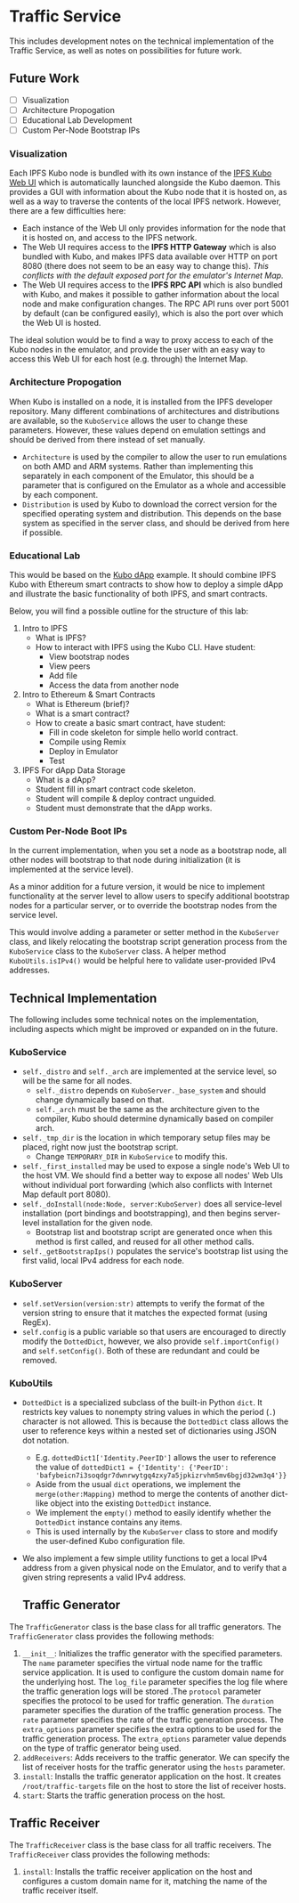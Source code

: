 # Traffic Service
This includes development notes on the technical implementation of the Traffic Service, as well as notes on possibilities for future work.

## Future Work
- [ ] Visualization
- [ ] Architecture Propogation
- [ ] Educational Lab Development
- [ ] Custom Per-Node Bootstrap IPs

### Visualization
Each IPFS Kubo node is bundled with its own instance of the [IPFS Kubo Web UI](https://github.com/ipfs/ipfs-webui)
which is automatically launched alongside the Kubo daemon. This provides a GUI with information
about the Kubo node that it is hosted on, as well as a way to traverse the contents of the
local IPFS network. However, there are a few difficulties here:
- Each instance of the Web UI only provides information for the node that it is hosted on, and
access to the IPFS network.
- The Web UI requires access to the **IPFS HTTP Gateway** which is also bundled with Kubo, and
makes IPFS data available over HTTP on port 8080 (there does not seem to be an easy way to change this). *This conflicts with the default exposed port for the emulator's Internet Map.*
- The Web UI requires access to the **IPFS RPC API** which is also bundled with Kubo, and makes it possible to gather information about the local node and make configuration changes.
The RPC API runs over port 5001 by default (can be configured easily), which is also the port
over which the Web UI is hosted.

The ideal solution would be to find a way to proxy access to each of the Kubo nodes in the emulator, and provide the user with an easy way to access this Web UI for each host (e.g. through) the Internet Map.

### Architecture Propogation
When Kubo is installed on a node, it is installed from the IPFS developer repository. Many
different combinations of architectures and distributions are available, so the `KuboService`
allows the user to change these parameters. However, these values depend on emulation settings
and should be derived from there instead of set manually.
- `Architecture` is used by the compiler to allow the user to run emulations on both AMD and
  ARM systems. Rather than implementing this separately in each component of the Emulator,
  this should be a parameter that is configured on the Emulator as a whole and accessible by
  each component.
- `Distribution` is used by Kubo to download the correct version for the specified operating
  system and distribution. This depends on the base system as specified in the server class,
  and should be derived from here if possible.

### Educational Lab
This would be based on the [Kubo dApp](/examples/not-ready-examples/28-kubo-dapp/README.md) example. It should combine IPFS Kubo with Ethereum smart contracts to show how to deploy a simple dApp and illustrate the basic functionality of both IPFS, and smart contracts.

Below, you will find a possible outline for the structure of this lab:
1. Intro to IPFS
   - What is IPFS?
   - How to interact with IPFS using the Kubo CLI. Have student:
      - View bootstrap nodes
      - View peers
      - Add file
      - Access the data from another node
2. Intro to Ethereum & Smart Contracts
   - What is Ethereum (brief)?
   - What is a smart contract?
   - How to create a basic smart contract, have student:
     - Fill in code skeleton for simple hello world contract.
     - Compile using Remix
     - Deploy in Emulator
     - Test
3. IPFS For dApp Data Storage
   - What is a dApp?
   - Student fill in smart contract code skeleton.
   - Student will compile & deploy contract unguided.
   - Student must demonstrate that the dApp works.

### Custom Per-Node Boot IPs
In the current implementation, when you set a node as a bootstrap node, all other nodes
will bootstrap to that node during initialization (it is implemented at the service
level).

As a minor addition for a future version, it would be nice to implement functionality
at the server level to allow users to specify additional bootstrap nodes for a
particular server, or to override the bootstrap nodes from the service level.

This would involve adding a parameter or setter method in the `KuboServer` class, and
likely relocating the bootstrap script generation process from the `KuboService` class
to the `KuboServer` class. A helper method `KuboUtils.isIPv4()` would be helpful here
to validate user-provided IPv4 addresses.

## Technical Implementation
The following includes some technical notes on the implementation, including aspects which might be improved or expanded on in the future.

### KuboService
- `self._distro` and `self._arch` are implemented at the service level, so will be the same for all nodes.
    - `self._distro` depends on `KuboServer._base_system` and should change dynamically based on that.
    - `self._arch` must be the same as the architecture given to the compiler, Kubo should determine dynamically based on compiler arch.
- `self._tmp_dir` is the location in which temporary setup files may be placed, right now just the bootstrap script.
    - Change `TEMPORARY_DIR` in `KuboService` to modify this.
- `self._first_installed` may be used to expose a single node's Web UI to the host VM. We should find a better way to expose all nodes' Web UIs without individual port forwarding (which also conflicts with Internet Map default port 8080).
- `self._doInstall(node:Node, server:KuboServer)` does all service-level installation (port bindings and bootstrapping), and then begins server-level installation for the given node.
    - Bootstrap list and bootstrap script are generated once when this method is first called, and reused for all other method calls.
- `self._getBootstrapIps()` populates the service's bootstrap list using the first valid, local IPv4 address for each node.

### KuboServer
- `self.setVersion(version:str)` attempts to verify the format of the version string to ensure that it matches the expected format (using RegEx).
- `self.config` is a public variable so that users are encouraged to directly modify the `DottedDict`, however, we also provide `self.importConfig()` and `self.setConfig()`. Both of these are redundant and could be removed.

### KuboUtils
- `DottedDict` is a specialized subclass of the built-in Python `dict`. It restricts key values
  to nonempty string values in which the period (`.`) character is not allowed. This is
  because the `DottedDict` class allows the user to reference keys within a nested set of
  dictionaries using JSON dot notation.
    - E.g. `dottedDict1['Identity.PeerID']` allows the user to reference the value of `dottedDict1 = {'Identity': {'PeerID': 'bafybeicn7i3soqdgr7dwnrwytgq4zxy7a5jpkizrvhm5mv6bgjd32wm3q4'}}`
    - Aside from the usual `dict` operations, we implement the `merge(other:Mapping)` method
    to merge the contents of another dict-like object into the existing `DottedDict` instance.
    - We implement the `empty()` method to easily identify whether the `DottedDict` instance
    contains any items.
    - This is used internally by the `KuboServer` class to store and modify the user-defined
      Kubo configuration file.
- We also implement a few simple utility functions to get a local IPv4 address from a given
  physical node on the Emulator, and to verify that a given string represents a valid IPv4
  address.

  ## Traffic Generator

The `TrafficGenerator` class is the base class for all traffic generators. The `TrafficGenerator` class provides the following methods:

1. `__init__`: Initializes the traffic generator with the specified parameters. The `name` parameter specifies the virtual node name for the traffic service application. It is used to configure the custom domain name for the underlying host. The `log_file` parameter specifies the log file where the traffic generation logs will be stored .The `protocol` parameter specifies the protocol to be used for traffic generation. The `duration` parameter specifies the duration of the traffic generation process. The `rate` parameter specifies the rate of the traffic generation process. The `extra_options` parameter specifies the extra options to be used for the traffic generation process. The `extra_options` parameter value depends on the type of traffic generator being used.
2. `addReceivers`: Adds receivers to the traffic generator. We can specify the list of receiver hosts for the traffic generator using the `hosts` parameter.
3. `install`: Installs the traffic generator application on the host. It creates `/root/traffic-targets` file on the host to store the list of receiver hosts.
4. `start`: Starts the traffic generation process on the host.

## Traffic Receiver

The `TrafficReceiver` class is the base class for all traffic receivers. The `TrafficReceiver` class provides the following methods:

1. `install`: Installs the traffic receiver application on the host and configures a custom domain name for it, matching the name of the traffic receiver itself.
